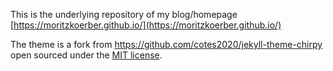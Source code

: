 This is the underlying repository of my blog/homepage [https://moritzkoerber.github.io/](https://moritzkoerber.github.io/)

The theme is a fork from <https://github.com/cotes2020/jekyll-theme-chirpy> open sourced under the [MIT license](LICENSE.md).
